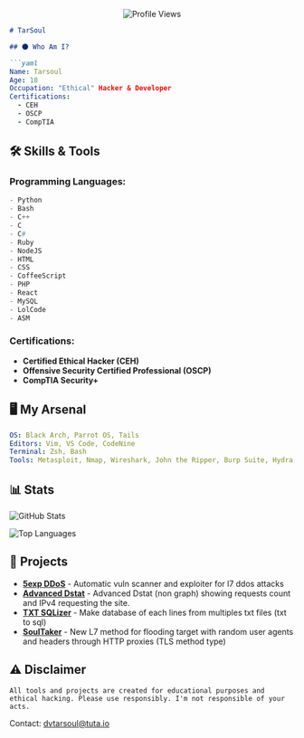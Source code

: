 <p align="center">
  <img src="https://api.visitorbadge.io/api/VisitorHit?user=dvtarsoul&countColorcountColor&countColor=%23FFFFFF" alt="Profile Views">
</p>

```markdown
# TarSoul

## 🌑 Who Am I?

```yaml
Name: Tarsoul
Age: 18
Occupation: "Ethical" Hacker & Developer
Certifications:
  - CEH
  - OSCP
  - CompTIA
```

## 🛠️ Skills & Tools

### Programming Languages:
```python
- Python
- Bash
- C++
- C
- C#
- Ruby
- NodeJS
- HTML
- CSS
- CoffeeScript
- PHP
- React
- MySQL
- LolCode
- ASM
```

### Certifications:
- **Certified Ethical Hacker (CEH)**
- **Offensive Security Certified Professional (OSCP)**
- **CompTIA Security+**

## 🖥️ My Arsenal

```yaml
OS: Black Arch, Parrot OS, Tails
Editors: Vim, VS Code, CodeNine
Terminal: Zsh, Bash
Tools: Metasploit, Nmap, Wireshark, John the Ripper, Burp Suite, Hydra, Medusa, Wifite...
```

## 📊 Stats

![GitHub Stats](https://github-readme-stats.vercel.app/api?username=dvtarsoul&show_icons=true&theme=dark&hide_border=true)

![Top Languages](https://github-readme-stats.vercel.app/api/top-langs/?username=dvtarsoul&layout=compact&theme=dark&hide_border=true)

## 📂 Projects

- **[5exp DDoS](https://github.com/dvtarsoul/5exp-DDoS)** - Automatic vuln scanner and exploiter for l7 ddos attacks
- **[Advanced Dstat](https://github.com/dvtarsoul/Advanced-Dstat)** - Advanced Dstat (non graph) showing requests count and IPv4 requesting the site.
- **[TXT SQLizer](https://github.com/dvtarsoul/TXT-SQLizer)** - Make database of each lines from multiples txt files (txt to sql)
- **[SoulTaker](https://github.com/dvtarsoul/SoulTaker)** - New L7 method for flooding target with random user agents and headers through HTTP proxies (TLS method type)

## ⚠️ Disclaimer

```
All tools and projects are created for educational purposes and ethical hacking. Please use responsibly. I'm not responsible of your acts.
```

Contact: dvtarsoul@tuta.io
